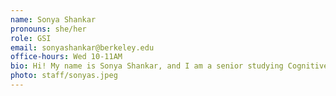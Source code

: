 ```yaml
---
name: Sonya Shankar
pronouns: she/her
role: GSI
email: sonyashankar@berkeley.edu
office-hours: Wed 10-11AM
bio: Hi! My name is Sonya Shankar, and I am a senior studying Cognitive Science with a minor in Data Science & Dance. In my free time, you will always find me dancing, making Spotify playlists, or at the gym.
photo: staff/sonyas.jpeg
---
```

